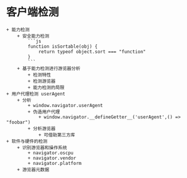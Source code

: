 # 客户端检测
    + 能力检测
        + 安全能力检测
            ```js
            function isSortable(obj) {
                return typeof object.sort === "function"
            }
            ```
        + 基于能力检测进行游览器分析
            + 检测特性
            + 检测游览器
            + 能力检测的局限
    + 用户代理检测 userAgent
        + 分析
            + window.navigator.userAgent
            + 伪造用户代理
                + window.navigator.__defineGetter__('userAgent',() => "foobar")
            + 分析游览器
                + 可借助第三方库
    + 软件与硬件的检测
        + 识别游览器和操作系统
            + navigator.oscpu
            + navigator.vendor
            + navigator.platform
        + 游览器元数据


